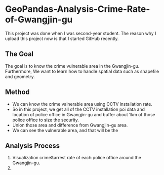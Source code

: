 # GeoPandas-Analysis-Crime-Rate-of-Gwangjin-gu
This project was done when I was second-year student.
The reason why I upload this project now is that I started GitHub recently.

## The Goal
The goal is to know the crime vulnerable area in the Gwangjin-gu. Furthermore, We want to learn how to handle spatial data such as shapefile and geometry.

## Method
- We can know the crime valnerable area using CCTV installation rate.
- So in this project, we get all of the CCTV installation poi data and location of police office in Gwangjin-gu and buffer about 1km of those police office to size the security.
- Union those area and difference from Gwangjin-gu area.
- We can see the vulnerable area, and that will be the 

## Analysis Process

1. Visualization crime&arrest rate of each police office around the Gwangjin-gu.
2. 

